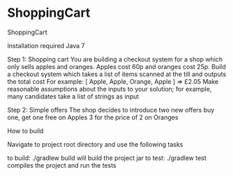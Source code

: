 # ShoppingCart
ShoppingCart

Installation required
Java 7

Step 1: Shopping cart
You are building a checkout system for a shop which only sells apples and oranges.
Apples cost 60p and oranges cost 25p.
Build a checkout system which takes a list of items scanned at the till and outputs the total cost
For example: [ Apple, Apple, Orange, Apple ] => £2.05
Make reasonable assumptions about the inputs to your solution; for example, many candidates take a list of strings as input

Step 2: Simple offers
The shop decides to introduce two new offers
buy one, get one free on Apples
3 for the price of 2 on Oranges


How to build

Navigate to project root directory and use the following tasks


to build: ./gradlew build will build the project jar
to test: ./gradlew test compiles the project and run the tests
